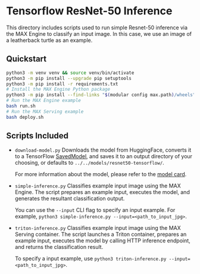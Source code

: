 # Tensorflow ResNet-50 Inference

This directory includes scripts used to run simple Resnet-50 inference via the
MAX Engine to classify an input image. In this case, we use an image of a
leatherback turtle as an example.

## Quickstart

```sh
python3 -m venv venv && source venv/bin/activate
python3 -m pip install --upgrade pip setuptools
python3 -m pip install -r requirements.txt
# Install the MAX Engine Python package
python3 -m pip install --find-links "$(modular config max.path)/wheels" max-engine
# Run the MAX Engine example
bash run.sh
# Run the MAX Serving example
bash deploy.sh
```

## Scripts Included

- `download-model.py`
    Downloads the model from HuggingFace, converts it to a TensorFlow
    [SavedModel](https://www.tensorflow.org/guide/saved_model),
    and saves it to an output directory of your choosing, or defaults
    to `../../models/resnet50-tensorflow/`.

    For more information about the model, please refer to the
    [model card](https://huggingface.co/microsoft/resnet-50).

- `simple-inference.py`
    Classifies example input image using the MAX Engine. The script prepares an
    example input, executes the model, and generates the resultant classification
    output.

    You can use the `--input` CLI flag to specify an input example.
    For example, `python3 simple-inference.py --input=<path_to_input_jpg>`.

- `triton-inference.py`
    Classifies example input image using the MAX Serving container. The script launches a Triton container, prepares an example input, executes the model by calling HTTP inference endpoint, and returns the classification result.

    To specify a input example, use `python3 triton-inference.py --input=<path_to_input_jpg>`.
